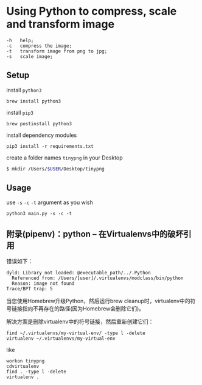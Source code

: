 # Using Python to compress, scale and transform image

```
-h 	 help;
-c 	 compress the image;
-t 	 transform image from png to jpg;
-s 	 scale image;
```

## Setup

install `python3`
```
brew install python3
```

install `pip3`
```
brew postinstall python3
```

install dependency modules
```
pip3 install -r requirements.txt
```

create a folder names `tinypng` in your Desktop
```bash
$ mkdir /Users/$USER/Desktop/tinypng
```

## Usage

use `-s` `-c` `-t` argument as you wish

```
python3 main.py -s -c -t
```

## 附录(pipenv)：python – 在Virtualenvs中的破坏引用

错误如下：

```
dyld: Library not loaded: @executable_path/../.Python
  Referenced from: /Users/[user]/.virtualenvs/modclass/bin/python
  Reason: image not found
Trace/BPT trap: 5
```

当您使用Homebrew升级Python，然后运行brew cleanup时，virtualenv中的符号链接指向不再存在的路径(因为Homebrew会删除它们)。

解决方案是删除virtualenv中的符号链接，然后重新创建它们：

```
find ~/.virtualenvs/my-virtual-env/ -type l -delete
virtualenv ~/.virtualenvs/my-virtual-env
```

like

```
workon tinypng
cdvirtualenv
find . -type l -delete
virtualenv .
```
